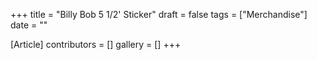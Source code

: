 +++
title = "Billy Bob 5 1/2' Sticker"
draft = false
tags = ["Merchandise"]
date = ""

[Article]
contributors = []
gallery = []
+++